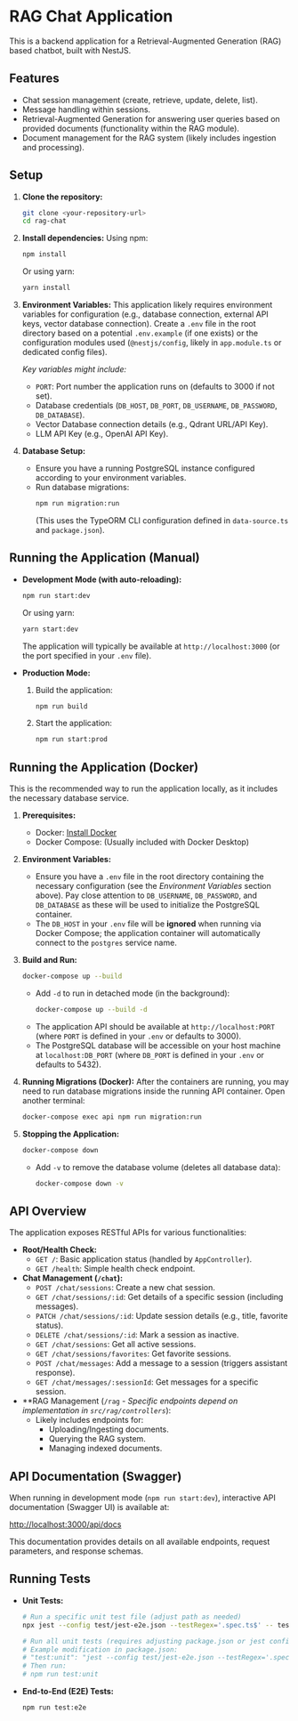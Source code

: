 # RAG Chat Application

This is a backend application for a Retrieval-Augmented Generation (RAG) based chatbot, built with NestJS.

## Features

*   Chat session management (create, retrieve, update, delete, list).
*   Message handling within sessions.
*   Retrieval-Augmented Generation for answering user queries based on provided documents (functionality within the RAG module).
*   Document management for the RAG system (likely includes ingestion and processing).

## Setup

1.  **Clone the repository:**
    ```bash
    git clone <your-repository-url>
    cd rag-chat
    ```

2.  **Install dependencies:**
    Using npm:
    ```bash
    npm install
    ```
    Or using yarn:
    ```bash
    yarn install
    ```

3.  **Environment Variables:**
    This application likely requires environment variables for configuration (e.g., database connection, external API keys, vector database connection). Create a `.env` file in the root directory based on a potential `.env.example` (if one exists) or the configuration modules used (`@nestjs/config`, likely in `app.module.ts` or dedicated config files).

    *Key variables might include:*
    *   `PORT`: Port number the application runs on (defaults to 3000 if not set).
    *   Database credentials (`DB_HOST`, `DB_PORT`, `DB_USERNAME`, `DB_PASSWORD`, `DB_DATABASE`).
    *   Vector Database connection details (e.g., Qdrant URL/API Key).
    *   LLM API Key (e.g., OpenAI API Key).

4.  **Database Setup:**
    *   Ensure you have a running PostgreSQL instance configured according to your environment variables.
    *   Run database migrations:
        ```bash
        npm run migration:run
        ```
        (This uses the TypeORM CLI configuration defined in `data-source.ts` and `package.json`).

## Running the Application (Manual)

*   **Development Mode (with auto-reloading):**
    ```bash
    npm run start:dev
    ```
    Or using yarn:
    ```bash
    yarn start:dev
    ```
    The application will typically be available at `http://localhost:3000` (or the port specified in your `.env` file).

*   **Production Mode:**
    1.  Build the application:
        ```bash
        npm run build
        ```
    2.  Start the application:
        ```bash
        npm run start:prod
        ```

## Running the Application (Docker)

This is the recommended way to run the application locally, as it includes the necessary database service.

1.  **Prerequisites:**
    *   Docker: [Install Docker](https://docs.docker.com/get-docker/)
    *   Docker Compose: (Usually included with Docker Desktop)

2.  **Environment Variables:**
    *   Ensure you have a `.env` file in the root directory containing the necessary configuration (see the *Environment Variables* section above). Pay close attention to `DB_USERNAME`, `DB_PASSWORD`, and `DB_DATABASE` as these will be used to initialize the PostgreSQL container.
    *   The `DB_HOST` in your `.env` file will be **ignored** when running via Docker Compose; the application container will automatically connect to the `postgres` service name.

3.  **Build and Run:**
    ```bash
    docker-compose up --build
    ```
    *   Add `-d` to run in detached mode (in the background):
        ```bash
        docker-compose up --build -d
        ```
    *   The application API should be available at `http://localhost:PORT` (where `PORT` is defined in your `.env` or defaults to 3000).
    *   The PostgreSQL database will be accessible on your host machine at `localhost:DB_PORT` (where `DB_PORT` is defined in your `.env` or defaults to 5432).

4.  **Running Migrations (Docker):**
    After the containers are running, you may need to run database migrations inside the running API container. Open another terminal:
    ```bash
    docker-compose exec api npm run migration:run
    ```

5.  **Stopping the Application:**
    ```bash
    docker-compose down
    ```
    *   Add `-v` to remove the database volume (deletes all database data):
        ```bash
        docker-compose down -v
        ```

## API Overview

The application exposes RESTful APIs for various functionalities:

*   **Root/Health Check:**
    *   `GET /`: Basic application status (handled by `AppController`).
    *   `GET /health`: Simple health check endpoint.
*   **Chat Management (`/chat`):**
    *   `POST /chat/sessions`: Create a new chat session.
    *   `GET /chat/sessions/:id`: Get details of a specific session (including messages).
    *   `PATCH /chat/sessions/:id`: Update session details (e.g., title, favorite status).
    *   `DELETE /chat/sessions/:id`: Mark a session as inactive.
    *   `GET /chat/sessions`: Get all active sessions.
    *   `GET /chat/sessions/favorites`: Get favorite sessions.
    *   `POST /chat/messages`: Add a message to a session (triggers assistant response).
    *   `GET /chat/messages/:sessionId`: Get messages for a specific session.
*   **RAG Management (`/rag` - *Specific endpoints depend on implementation in `src/rag/controllers`*):
    *   Likely includes endpoints for:
        *   Uploading/Ingesting documents.
        *   Querying the RAG system.
        *   Managing indexed documents.

## API Documentation (Swagger)

When running in development mode (`npm run start:dev`), interactive API documentation (Swagger UI) is available at:

[http://localhost:3000/api/docs](http://localhost:3000/api/docs)

This documentation provides details on all available endpoints, request parameters, and response schemas.

## Running Tests

*   **Unit Tests:**
    ```bash
    # Run a specific unit test file (adjust path as needed)
    npx jest --config test/jest-e2e.json --testRegex='.spec.ts$' -- test/chat.service.spec.ts

    # Run all unit tests (requires adjusting package.json or jest config)
    # Example modification in package.json:
    # "test:unit": "jest --config test/jest-e2e.json --testRegex='.spec.ts$'"
    # Then run:
    # npm run test:unit
    ```
*   **End-to-End (E2E) Tests:**
    ```bash
    npm run test:e2e
    ``` 

